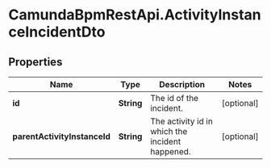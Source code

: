 # CamundaBpmRestApi.ActivityInstanceIncidentDto

## Properties

Name | Type | Description | Notes
------------ | ------------- | ------------- | -------------
**id** | **String** | The id of the incident. | [optional] 
**parentActivityInstanceId** | **String** | The activity id in which the incident happened. | [optional] 


